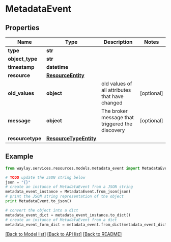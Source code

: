 # MetadataEvent


## Properties

Name | Type | Description | Notes
------------ | ------------- | ------------- | -------------
**type** | **str** |  | 
**object_type** | **str** |  | 
**timestamp** | **datetime** |  | 
**resource** | [**ResourceEntity**](ResourceEntity.md) |  | 
**old_values** | **object** | old values of all attributes that have changed | [optional] 
**message** | **object** | The broker message that triggered the discovery | [optional] 
**resourcetype** | [**ResourceTypeEntity**](ResourceTypeEntity.md) |  | 

## Example

```python
from waylay.services.resources.models.metadata_event import MetadataEvent

# TODO update the JSON string below
json = "{}"
# create an instance of MetadataEvent from a JSON string
metadata_event_instance = MetadataEvent.from_json(json)
# print the JSON string representation of the object
print MetadataEvent.to_json()

# convert the object into a dict
metadata_event_dict = metadata_event_instance.to_dict()
# create an instance of MetadataEvent from a dict
metadata_event_form_dict = metadata_event.from_dict(metadata_event_dict)
```
[[Back to Model list]](../README.md#documentation-for-models) [[Back to API list]](../README.md#documentation-for-api-endpoints) [[Back to README]](../README.md)


